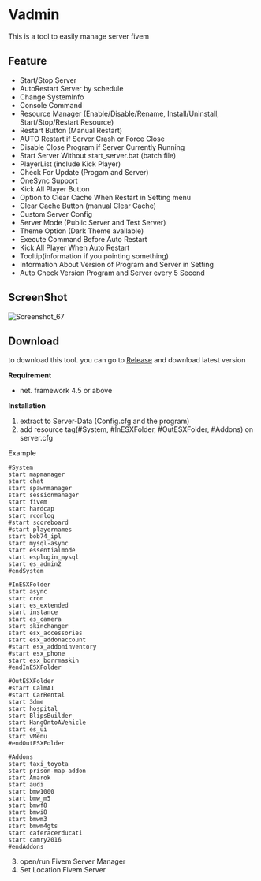 # Vadmin
This is a tool to easily manage server fivem

## Feature
* Start/Stop Server
* AutoRestart Server by schedule
* Change SystemInfo
* Console Command
* Resource Manager (Enable/Disable/Rename, Install/Uninstall, Start/Stop/Restart Resource)
* Restart Button (Manual Restart)
* AUTO Restart if Server Crash or Force Close
* Disable Close Program if Server Currently Running
* Start Server Without start_server.bat (batch file)
* PlayerList (include Kick Player)
* Check For Update (Progam and Server)
* OneSync Support
* Kick All Player Button
* Option to Clear Cache When Restart in Setting menu
* Clear Cache Button (manual Clear Cache)
* Custom Server Config
* Server Mode (Public Server and Test Server)
* Theme Option (Dark Theme available)
* Execute Command Before Auto Restart
* Kick All Player When Auto Restart
* Tooltip(information if you pointing something)
* Information About Version of Program and Server in Setting
* Auto Check Version Program and Server every 5 Second
## ScreenShot
![Screenshot_67](https://user-images.githubusercontent.com/30838114/61728034-93f11880-ad9e-11e9-9578-388047d757ea.png)

## Download
to download this tool. you can go to [Release](https://github.com/Oky12/FivemServerManager/releases) and download latest version

**Requirement**
- net. framework 4.5 or above


**Installation**
1. extract to Server-Data (Config.cfg and the program)
2. add resource tag(#System,  #InESXFolder, #OutESXFolder, #Addons) on server.cfg

Example
```
#System
start mapmanager
start chat
start spawnmanager
start sessionmanager
start fivem
start hardcap
start rconlog
#start scoreboard
#start playernames
start bob74_ipl
start mysql-async
start essentialmode
start esplugin_mysql
start es_admin2
#endSystem

#InESXFolder
start async
start cron
start es_extended
start instance
start es_camera
start skinchanger
start esx_accessories
start esx_addonaccount
#start esx_addoninventory
#start esx_phone
start esx_borrmaskin
#endInESXFolder

#OutESXFolder
#start CalmAI
#start CarRental
start 3dme
start hospital
start BlipsBuilder
start HangOntoAVehicle
start es_ui
start vMenu
#endOutESXFolder

#Addons
start taxi_toyota
start prison-map-addon
start Amarok
start audi
start bmw1000
start bmw_m5
start bmwf8
start bmwi8
start bmwm3
start bmwm4gts
start caferacerducati
start camry2016
#endAddons
```
3. open/run Fivem Server Manager
4. Set Location Fivem Server
